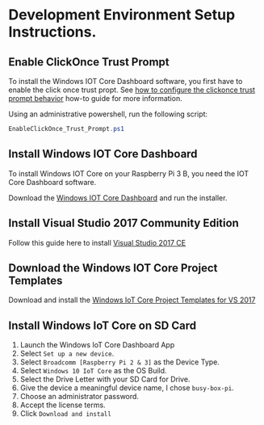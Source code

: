 # Development Environment Setup Instructions.

## Enable ClickOnce Trust Prompt
To install the Windows IOT Core Dashboard software, you first have to enable the click once trust propt.  See [how to configure the clickonce trust prompt behavior](https://docs.microsoft.com/en-us/visualstudio/deployment/how-to-configure-the-clickonce-trust-prompt-behavior?view=vs-2017) how-to guide for more information.

Using an administrative powershell, run the following script:
```powershell
EnableClickOnce_Trust_Prompt.ps1
```

## Install Windows IOT Core Dashboard

To install Windows IOT Core on your Raspberry Pi 3 B, you need the IOT Core Dashboard software.  

Download the [Windows IOT Core Dashboard](https://iottools.blob.core.windows.net/iotdashboard/setup.exe) and run the installer.

## Install Visual Studio 2017 Community Edition

Follow this guide here to install [Visual Studio 2017 CE](https://tutorials.visualstudio.com/cpp-console/install)

## Download the Windows IOT Core Project Templates

Download and install the [Windows IoT Core Project Templates for VS 2017](https://marketplace.visualstudio.com/items?itemName=MicrosoftIoT.WindowsIoTCoreProjectTemplatesforVS15)

## Install Windows IoT Core on SD Card

1. Launch the Windows IoT Core Dashboard App
2. Select `Set up a new device`.
3. Select `Broadcomm [Raspberry Pi 2 & 3]` as the Device Type.
4. Select `Windows 10 IoT Core` as the OS Build.
5. Select the Drive Letter with your SD Card for Drive.
6. Give the device a meaningful device name, I chose `busy-box-pi`.
7. Choose an administrator password.
8. Accept the license terms.
9. Click `Download and install`

